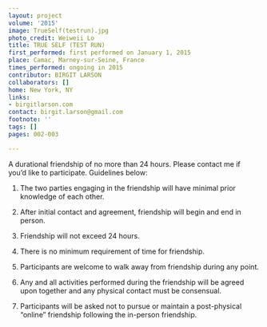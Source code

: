 ```yaml
---
layout: project
volume: '2015'
image: TrueSelf(testrun).jpg
photo_credit: Weiweii Lo
title: TRUE SELF (TEST RUN)
first_performed: first performed on January 1, 2015
place: Camac, Marney-sur-Seine, France
times_performed: ongoing in 2015
contributor: BIRGIT LARSON
collaborators: []
home: New York, NY
links:
- birgitlarson.com
contact: birgit.larson@gmail.com
footnote: ''
tags: []
pages: 002-003

---
```


A durational friendship of no more than 24 hours. Please contact me if you’d like to participate. Guidelines below:

1. The two parties engaging in the friendship will have minimal prior knowledge of each other.

2. After initial contact and agreement, friendship will begin and end in person.

3. Friendship will not exceed 24 hours.

4. There is no minimum requirement of time for friendship.

5. Participants are welcome to walk away from friendship during any point.

6. Any and all activities performed during the friendship will be agreed upon together and any physical contact must be consensual.

7. Participants will be asked not to pursue or maintain a post-physical “online” friendship following the in-person friendship.
